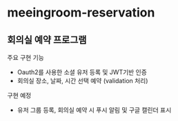 # meeingroom-reservation

## 회의실 예약 프로그램  

주요 구현 기능
- Oauth2를 사용한 소셜 유저 등록 및 JWT기반 인증
- 회의실 장소, 날짜, 시간 선택 예약 (validation 처리)

구현 예정
- 유저 그룹 등록, 회의실 예약 시 푸시 알림 및 구글 캘린더 표시